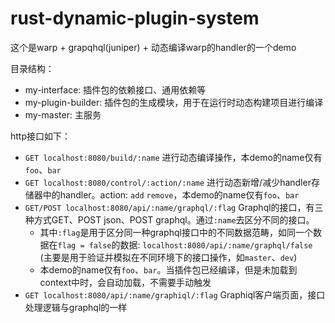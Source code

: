 # rust-dynamic-plugin-system

这个是warp + grapqhql(juniper) + 动态编译warp的handler的一个demo

目录结构：

* my-interface: 插件包的依赖接口、通用依赖等
* my-plugin-builder: 插件包的生成模块，用于在运行时动态构建项目进行编译
* my-master: 主服务

http接口如下：

* `GET localhost:8080/build/:name` 进行动态编译操作，本demo的name仅有`foo`、`bar`
* `GET localhost:8080/control/:action/:name` 进行动态新增/减少handler存储器中的handler。action: `add` `remove`，本demo的name仅有`foo`、`bar`
* `GET/POST localhost:8080/api/:name/graphql/:flag`  Graphql的接口，有三种方式GET、POST json、POST graphql。通过`:name`去区分不同的接口。
  * 其中`:flag`是用于区分同一种graphql接口中的不同数据范畴，如同一个数据在`flag = false`的数据: `localhost:8080/api/:name/graphql/false` (主要是用于验证并模拟在不同环境下的接口操作，如`master`、`dev`)
  * 本demo的name仅有`foo`、`bar`。当插件包已经编译，但是未加载到context中时，会自动加载，不需要手动触发
* `GET localhost:8080/api/:name/graphiql/:flag` Graphiql客户端页面，接口处理逻辑与graphql的一样
